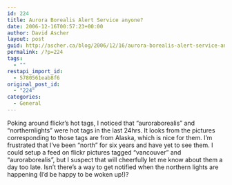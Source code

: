 ```yaml
---
id: 224
title: Aurora Borealis Alert Service anyone?
date: 2006-12-16T00:57:23+00:00
author: David Ascher
layout: post
guid: http://ascher.ca/blog/2006/12/16/aurora-borealis-alert-service-anyone/
permalink: /?p=224
tags:
  - ""
restapi_import_id:
  - 5780561eab8f6
original_post_id:
  - "224"
categories:
  - General
---
```

Poking around flickr&#8217;s hot tags, I noticed that &#8220;auroraborealis&#8221; and &#8220;northernlights&#8221; were hot tags in the last 24hrs. It looks from the pictures corresponding to those tags are from Alaska, which is nice for them. I&#8217;m frustrated that I&#8217;ve been &#8220;north&#8221; for six years and have yet to see them. I could setup a feed on flickr pictures tagged &#8220;vancouver&#8221; and &#8220;auroraborealis&#8221;, but I suspect that will cheerfully let me know about them a day too late. Isn&#8217;t there&#8217;s a way to get notified when the northern lights are happening (I&#8217;d be happy to be woken up!)?